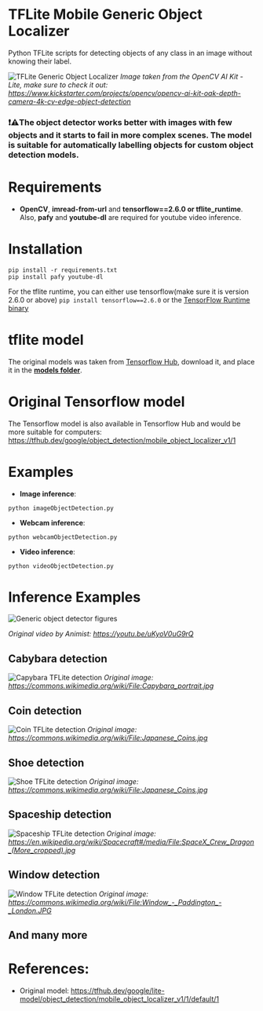 # TFLite Mobile Generic Object Localizer
Python TFLite scripts for detecting objects of any class in an image without knowing their label. 

![TFLite Generic Object Localizer](https://github.com/ibaiGorordo/TFLite-Generic-Mobile-Object-Localizer/blob/main/docs/img/output.jpg)
*Image taken from the OpenCV AI Kit - Lite, make sure to check it out: https://www.kickstarter.com/projects/opencv/opencv-ai-kit-oak-depth-camera-4k-cv-edge-object-detection*

### :exclamation::warning:The object **detector works better with images with few objects** and it starts to fail in more complex scenes. The model is suitable for automatically labelling objects for custom object detection models.

# Requirements

 * **OpenCV**, **imread-from-url** and **tensorflow==2.6.0 or tflite_runtime**. Also, **pafy** and **youtube-dl** are required for youtube video inference. 
 
# Installation
```
pip install -r requirements.txt
pip install pafy youtube-dl
```

For the tflite runtime, you can either use tensorflow(make sure it is version 2.6.0 or above) `pip install tensorflow==2.6.0` or the [TensorFlow Runtime binary](https://github.com/PINTO0309/TensorflowLite-bin)

# tflite model
The original models was taken from [Tensorflow Hub](https://tfhub.dev/google/lite-model/object_detection/mobile_object_localizer_v1/1/default/1), download it, and place it in the **[models folder](https://github.com/ibaiGorordo/TFLite-Generic-Mobile-Object-Localizer/tree/main/models)**. 

# Original Tensorflow model
The Tensorflow model is also available in Tensorflow Hub and would be more suitable for computers: https://tfhub.dev/google/object_detection/mobile_object_localizer_v1/1
 
# Examples

 * **Image inference**:
 
 ```
 python imageObjectDetection.py 
 ```
 
 * **Webcam inference**:
 
 ```
 python webcamObjectDetection.py 
 ```
 
  * **Video inference**:
 
 ```
 python videoObjectDetection.py
 ```

# Inference Examples
 ![Generic object detector figures](https://github.com/ibaiGorordo/TFLite-Generic-Mobile-Object-Localizer/blob/main/docs/img/genericObjectLocalizer.gif)
 
*Original video by Animist: https://youtu.be/uKyoV0uG9rQ*

## Cabybara detection
![Capybara TFLite detection](https://github.com/ibaiGorordo/TFLite-Generic-Mobile-Object-Localizer/blob/main/docs/img/capybara.jpg)
*Original image: https://commons.wikimedia.org/wiki/File:Capybara_portrait.jpg*

## Coin detection
![Coin TFLite detection](https://github.com/ibaiGorordo/TFLite-Generic-Mobile-Object-Localizer/blob/main/docs/img/coins.jpg)
*Original image: https://commons.wikimedia.org/wiki/File:Japanese_Coins.jpg*

## Shoe detection
![Shoe TFLite detection](https://github.com/ibaiGorordo/TFLite-Generic-Mobile-Object-Localizer/blob/main/docs/img/sneakers.jpg)
*Original image: https://commons.wikimedia.org/wiki/File:Japanese_Coins.jpg*

## Spaceship detection
![Spaceship TFLite detection](https://github.com/ibaiGorordo/TFLite-Generic-Mobile-Object-Localizer/blob/main/docs/img/spaceship.jpg)
*Original image: https://en.wikipedia.org/wiki/Spacecraft#/media/File:SpaceX_Crew_Dragon_(More_cropped).jpg*

## Window detection
![Window TFLite detection](https://github.com/ibaiGorordo/TFLite-Generic-Mobile-Object-Localizer/blob/main/docs/img/window.jpg)
*Original image: https://commons.wikimedia.org/wiki/File:Window_-_Paddington_-_London.JPG*

## And many more

# References:
* Original model: https://tfhub.dev/google/lite-model/object_detection/mobile_object_localizer_v1/1/default/1

